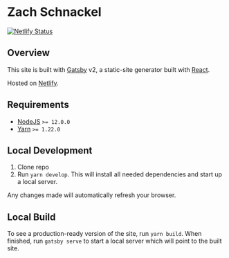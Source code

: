 # Zach Schnackel

[![Netlify Status](https://api.netlify.com/api/v1/badges/b9947fc9-cc4d-40ed-8afe-a61d48e70924/deploy-status)](https://app.netlify.com/sites/zslabs/deploys)

## Overview

This site is built with [Gatsby](http://gatsbyjs.org/) v2, a static-site generator built with [React](https://reactjs.org/).

Hosted on [Netlify](https://www.netlify.com/).

## Requirements

- [NodeJS](https://nodejs.org/en/) `>= 12.0.0`
- [Yarn](https://yarnpkg.com/en/) `>= 1.22.0`

## Local Development

1. Clone repo
1. Run `yarn develop`. This will install all needed dependencies and start up a local server.

Any changes made will automatically refresh your browser.

## Local Build

To see a production-ready version of the site, run `yarn build`. When finished, run `gatsby serve` to start a local server which will point to the built site.
